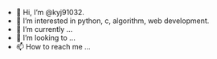 - 👋 Hi, I’m @kyj91032.
- 👀 I’m interested in python, c, algorithm, web development.
- 🌱 I’m currently ...
- 💞️ I’m looking to ...
- 📫 How to reach me ... 

<!---
kyj91032/kyj91032 is a ✨ special ✨ repository because its `README.md` (this file) appears on your GitHub profile.
You can click the Preview link to take a look at your changes.
--->
